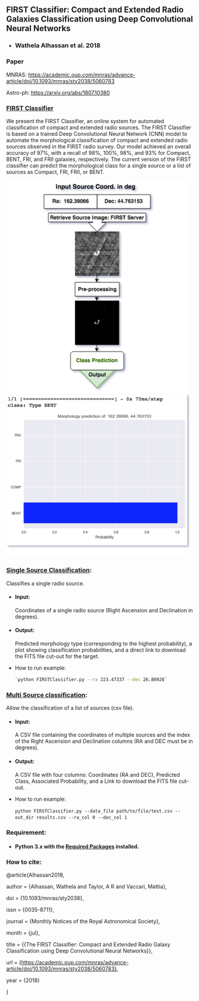 ## FIRST Classifier: Compact and Extended Radio Galaxies Classification using Deep Convolutional Neural Networks
- ### Wathela Alhassan et al. 2018
### Paper
MNRAS: https://academic.oup.com/mnras/advance-article/doi/10.1093/mnras/sty2038/5060783


Astro-ph: https://arxiv.org/abs/1807.10380


### [FIRST Classifier](FIRSTClassifier.py)
We present the FIRST Classifier, an online system for automated classification of compact and extended radio sources. The FIRST Classifier is based on a trained Deep Convolutional Neural Network (CNN) model to automate the morphological classification of compact and extended radio sources observed in the FIRST radio survey. Our model achieved an overall accuracy of 97%, with a recall of 98%, 100%, 98%, and 93% for Compact, BENT, FRI, and FRII galaxies, respectively. The current version of the FIRST classifier can predict the morphological class for a single source or a list of sources as Compact, FRI, FRII, or BENT.

<img src="https://github.com/wathela/FIRST-CLASSIFIER/blob/master/Diagram.png" width=493px>

### [Single Source Classification](FIRSTClassifier.py):
Classifies a single radio source.
- #### Input: 
  Coordinates of a single radio source (Right Ascension and Declination in degrees).
- #### Output: 
  Predicted morphology type (corresponding to the highest probability), a plot showing classification probabilities, and a direct link to download the FITS file cut-out for the target.

- How to run example:
  ```bash
  `python FIRSTClassifier.py --ra 223.47337 --dec 26.80928` 
  
### [Multi Source classification](FIRSTClassifier.py):
Allow the classification of a list of sources (csv file).
- #### Input: 
  A CSV file containing the coordinates of multiple sources and the index of the Right Ascension and Declination columns (RA and DEC must be in degrees).
- #### Output: 
  A CSV file with four columns: Coordinates (RA and DEC), Predicted Class, Associated Probability, and a Link to download the FITS file cut-out.

- How to run example:

  `python FIRSTClassifier.py --data_file path/to/file/test.csv --out_dir results.csv --ra_col 0 --dec_col 1`
### Requirement:
- #### Python 3.x with the [Required Packages](requirements.txt) installed.

### How to cite:
@article{Alhassan2018,

author = {Alhassan, Wathela and Taylor, A R and Vaccari, Mattia},

doi = {10.1093/mnras/sty2038},

issn = {0035-8711},

journal = {Monthly Notices of the Royal Astronomical Society},

month = {jul},

title = {{The FIRST Classifier: Compact and Extended Radio Galaxy Classification using Deep Convolutional Neural Networks}},

url = {https://academic.oup.com/mnras/advance-article/doi/10.1093/mnras/sty2038/5060783},

year = {2018}

}
